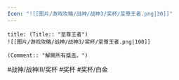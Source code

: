 ```yaml
---
Icon: "![[图片/游戏攻略/战神/战神3/奖杯/至尊王者.png|30]]"
---
```

```ad-common-platinum-trophy
title: (Title:: "至尊王者")
![[图片/游戏攻略/战神/战神3/奖杯/至尊王者.png|100]]

(Comment:: "解開所有獎盃。")
```

#战神/战神III/奖杯 #奖杯 #奖杯/白金
